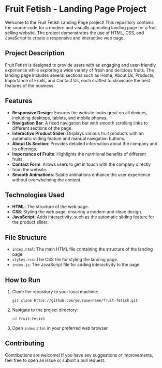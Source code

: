 # Fruit Fetish - Landing Page Project

Welcome to the Fruit Fetish Landing Page project! This repository contains the source code for a modern and visually appealing landing page for a fruit selling website. The project demonstrates the use of HTML, CSS, and JavaScript to create a responsive and interactive web page.

## Project Description

Fruit Fetish is designed to provide users with an engaging and user-friendly experience while exploring a wide variety of fresh and delicious fruits. The landing page includes several sections such as Home, About Us, Products, Importance of Fruits, and Contact Us, each crafted to showcase the best features of the business.

## Features

- **Responsive Design**: Ensures the website looks great on all devices, including desktops, tablets, and mobile phones.
- **Navigation Bar**: A fixed navigation bar with smooth scrolling links to different sections of the page.
- **Interactive Product Slider**: Displays various fruit products with an automatic sliding feature and manual navigation buttons.
- **About Us Section**: Provides detailed information about the company and its offerings.
- **Importance of Fruits**: Highlights the nutritional benefits of different fruits.
- **Contact Form**: Allows users to get in touch with the company directly from the website.
- **Smooth Animations**: Subtle animations enhance the user experience without overwhelming the content.

## Technologies Used

- **HTML**: The structure of the web page.
- **CSS**: Styling the web page, ensuring a modern and clean design.
- **JavaScript**: Adds interactivity, such as the automatic sliding feature for the product slider.

## File Structure

- `index.html`: The main HTML file containing the structure of the landing page.
- `styles.css`: The CSS file for styling the landing page.
- `index.js`: The JavaScript file for adding interactivity to the page.

## How to Run

1. Clone the repository to your local machine:
   ```bash
   git clone https://github.com/yourusername/fruit-fetish.git
   ```
2. Navigate to the project directory:
   ```bash
   cd fruit-fetish
   ```
3. Open `index.html` in your preferred web browser.

## Contributing

Contributions are welcome! If you have any suggestions or improvements, feel free to open an issue or submit a pull request.
